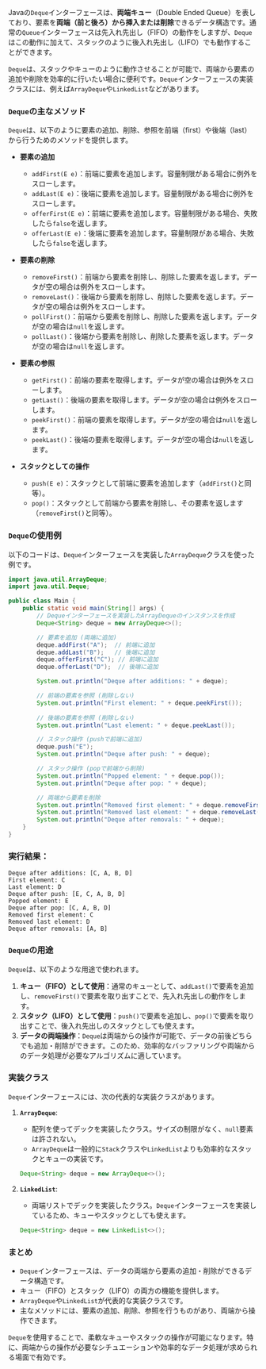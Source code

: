 Javaの`Deque`インターフェースは、**両端キュー**（Double Ended Queue）を表しており、要素を**両端（前と後ろ）から挿入または削除**できるデータ構造です。通常の`Queue`インターフェースは先入れ先出し（FIFO）の動作をしますが、`Deque`はこの動作に加えて、スタックのように後入れ先出し（LIFO）でも動作することができます。

`Deque`は、スタックやキューのように動作させることが可能で、両端から要素の追加や削除を効率的に行いたい場合に便利です。`Deque`インターフェースの実装クラスには、例えば`ArrayDeque`や`LinkedList`などがあります。

### `Deque`の主なメソッド

`Deque`は、以下のように要素の追加、削除、参照を前端（first）や後端（last）から行うためのメソッドを提供します。

- **要素の追加**
  - `addFirst(E e)`：前端に要素を追加します。容量制限がある場合に例外をスローします。
  - `addLast(E e)`：後端に要素を追加します。容量制限がある場合に例外をスローします。
  - `offerFirst(E e)`：前端に要素を追加します。容量制限がある場合、失敗したら`false`を返します。
  - `offerLast(E e)`：後端に要素を追加します。容量制限がある場合、失敗したら`false`を返します。

- **要素の削除**
  - `removeFirst()`：前端から要素を削除し、削除した要素を返します。データが空の場合は例外をスローします。
  - `removeLast()`：後端から要素を削除し、削除した要素を返します。データが空の場合は例外をスローします。
  - `pollFirst()`：前端から要素を削除し、削除した要素を返します。データが空の場合は`null`を返します。
  - `pollLast()`：後端から要素を削除し、削除した要素を返します。データが空の場合は`null`を返します。

- **要素の参照**
  - `getFirst()`：前端の要素を取得します。データが空の場合は例外をスローします。
  - `getLast()`：後端の要素を取得します。データが空の場合は例外をスローします。
  - `peekFirst()`：前端の要素を取得します。データが空の場合は`null`を返します。
  - `peekLast()`：後端の要素を取得します。データが空の場合は`null`を返します。

- **スタックとしての操作**
  - `push(E e)`：スタックとして前端に要素を追加します（`addFirst()`と同等）。
  - `pop()`：スタックとして前端から要素を削除し、その要素を返します（`removeFirst()`と同等）。

### `Deque`の使用例

以下のコードは、`Deque`インターフェースを実装した`ArrayDeque`クラスを使った例です。

```java
import java.util.ArrayDeque;
import java.util.Deque;

public class Main {
    public static void main(String[] args) {
        // Dequeインターフェースを実装したArrayDequeのインスタンスを作成
        Deque<String> deque = new ArrayDeque<>();

        // 要素を追加 (両端に追加)
        deque.addFirst("A");  // 前端に追加
        deque.addLast("B");   // 後端に追加
        deque.offerFirst("C"); // 前端に追加
        deque.offerLast("D");  // 後端に追加

        System.out.println("Deque after additions: " + deque);

        // 前端の要素を参照 (削除しない)
        System.out.println("First element: " + deque.peekFirst());
        
        // 後端の要素を参照 (削除しない)
        System.out.println("Last element: " + deque.peekLast());

        // スタック操作 (pushで前端に追加)
        deque.push("E");
        System.out.println("Deque after push: " + deque);

        // スタック操作 (popで前端から削除)
        System.out.println("Popped element: " + deque.pop());
        System.out.println("Deque after pop: " + deque);

        // 両端から要素を削除
        System.out.println("Removed first element: " + deque.removeFirst());
        System.out.println("Removed last element: " + deque.removeLast());
        System.out.println("Deque after removals: " + deque);
    }
}
```

### 実行結果：

```
Deque after additions: [C, A, B, D]
First element: C
Last element: D
Deque after push: [E, C, A, B, D]
Popped element: E
Deque after pop: [C, A, B, D]
Removed first element: C
Removed last element: D
Deque after removals: [A, B]
```

### `Deque`の用途

`Deque`は、以下のような用途で使われます。

1. **キュー（FIFO）として使用**：通常のキューとして、`addLast()`で要素を追加し、`removeFirst()`で要素を取り出すことで、先入れ先出しの動作をします。
2. **スタック（LIFO）として使用**：`push()`で要素を追加し、`pop()`で要素を取り出すことで、後入れ先出しのスタックとしても使えます。
3. **データの両端操作**：`Deque`は両端からの操作が可能で、データの前後どちらでも追加・削除ができます。このため、効率的なバッファリングや両端からのデータ処理が必要なアルゴリズムに適しています。

### 実装クラス

`Deque`インターフェースには、次の代表的な実装クラスがあります。

1. **`ArrayDeque`**:
   - 配列を使ってデックを実装したクラス。サイズの制限がなく、`null`要素は許されない。
   - `ArrayDeque`は一般的に`Stack`クラスや`LinkedList`よりも効率的なスタックとキューの実装です。
   
   ```java
   Deque<String> deque = new ArrayDeque<>();
   ```

2. **`LinkedList`**:
   - 両端リストでデックを実装したクラス。`Deque`インターフェースを実装しているため、キューやスタックとしても使えます。
   
   ```java
   Deque<String> deque = new LinkedList<>();
   ```

### まとめ

- `Deque`インターフェースは、データの両端から要素の追加・削除ができるデータ構造です。
- キュー（FIFO）とスタック（LIFO）の両方の機能を提供します。
- `ArrayDeque`や`LinkedList`が代表的な実装クラスです。
- 主なメソッドには、要素の追加、削除、参照を行うものがあり、両端から操作できます。

`Deque`を使用することで、柔軟なキューやスタックの操作が可能になります。特に、両端からの操作が必要なシチュエーションや効率的なデータ処理が求められる場面で有効です。
